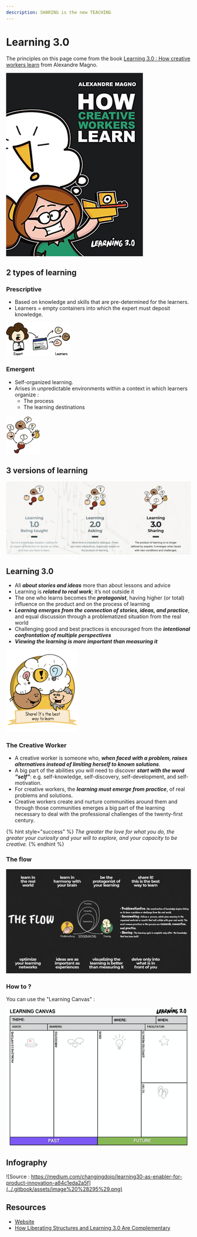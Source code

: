 ```yaml
---
description: SHARING is the new TEACHING
---
```


# Learning 3.0

The principles on this page come from the book [Learning 3.0 : How creative workers learn](https://www.amazon.fr/How-Creative-Workers-Learn-creativity-ebook/dp/B013K8K1CU) from Alexandre Magno.

![](../.gitbook/assets/image%20%28294%29.png)

## 2 types of learning

### Prescriptive

* Based on knowledge and skills that are pre-determined for the learners.
* Learners = empty containers into which the expert must deposit knowledge.

![](../.gitbook/assets/image%20%28299%29.png)

### Emergent

* Self-organized learning.
* Arises in unpredictable environments within a context in which learners organize :
  * The process
  * The learning destinations

![](../.gitbook/assets/image%20%28292%29.png)

## 3 versions of learning

![](../.gitbook/assets/image%20%28286%29.png)

## Learning 3.0

* All _**about stories and ideas**_ more than about lessons and advice 
* Learning is _**related to real work**_; it’s not outside it
* The one who learns becomes the _**protagonist**_, having higher \(or total\) influence on the product and on the process of learning
* _**Learning emerges from the connection of stories, ideas, and practice**_, and equal discussion through a problematized situation from the real world
* Challenging good and best practices is encouraged from the _**intentional confrontation of multiple perspectives**_
* _**Viewing the learning is more important than measuring it**_

![](../.gitbook/assets/image%20%28296%29.png)

### The Creative Worker

* A creative worker is someone who, _**when faced with a problem, raises alternatives instead of limiting herself to known solutions**_.
* A big part of the abilities you will need to discover _**start with the word “self”**_: e.g. self-knowledge, self-discovery, self-development, and self-motivation.
* For creative workers, the _**learning must emerge from practice**_, of real problems and solutions.
* Creative workers create and nurture communities around them and through those communities emerges a big part of the learning necessary to deal with the professional challenges of the twenty-first century.

{% hint style="success" %}
_The greater the love for what you do, the greater your curiosity and your will to explore, and your capacity to be creative._ 
{% endhint %}

### The flow

![](../.gitbook/assets/image%20%28301%29.png)

### How to ?

You can use the "Learning Canvas" :

![](../.gitbook/assets/image%20%28290%29.png)

## Infography

![Source : https://medium.com/changingdojo/learning30-as-enabler-for-product-innovation-a84c1eda2a5f](../.gitbook/assets/image%20%28295%29.png)

## Resources

* [Website](https://www.learning30.co/resources)
* [How Liberating Structures and Learning 3.0 Are Complementary](https://medium.com/the-liberators/how-liberating-structures-and-learning-3-0-are-complementary-25551a06c400)

